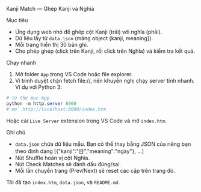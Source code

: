 Kanji Match — Ghép Kanji và Nghĩa

Mục tiêu
- Ứng dụng web nhỏ để ghép cột Kanji (trái) với nghĩa (phải).
- Dữ liệu lấy từ `data.json` (mảng object {kanji, meaning}).
- Mỗi trang hiển thị 30 bản ghi.
- Cho phép ghép (click trên Kanji, rồi click trên Nghĩa) và kiểm tra kết quả.

Chạy nhanh
1. Mở folder `App` trong VS Code hoặc file explorer.
2. Vì trình duyệt chặn fetch file://, nên khuyến nghị chạy server tĩnh nhanh. Ví dụ với Python 3:

```powershell
# từ thư mục App
python -m http.server 8000
# mở http://localhost:8000/index.htm
```

Hoặc cài `Live Server` extension trong VS Code và mở `index.htm`.

Ghi chú
- `data.json` chứa dữ liệu mẫu. Bạn có thể thay bằng JSON của riêng bạn theo định dạng [{"kanji":"日","meaning":"ngày"}, ...]
- Nút Shuffle hoán vị cột Nghĩa.
- Nút Check Matches sẽ đánh dấu đúng/sai.
- Mỗi lần chuyển trang (Prev/Next) sẽ reset các cặp trên trang đó.

Tôi đã tạo `index.htm`, `data.json`, và `README.md`.

